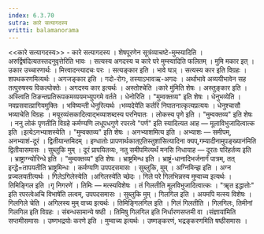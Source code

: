 ```yaml
---
index: 6.3.70
sutra: कारे सत्यागदस्य
vritti: balamanorama
---
```


<<कारे सत्यागदस्य>> - कारे सत्यागदस्य । शेषपूरणेन सूत्रंव्याचष्टे-मुम्स्यादिति ।अरुर्द्विष॑दित्यतस्तदनुवृत्तेरिति भावः । सत्यस्य अगदस्य च कारे परे मुम्स्यादिति फलितम् । मुमि मकार इत् । उकार उच्चारणार्थः । मित्त्वादन्त्यादचः परः । सत्यङ्कार इति । भावे घञ् । सत्यस्य कार इति विग्रहः । शपथकरणमित्यर्थः । अगजङ्कार इति । गदो-रोगः, तस्याऽभावऋ-अगदः । अर्थाभावे अव्ययीभावेन सह तत्पुरुषस्य विकल्पोक्तेः । अगदस्य कार इत्यर्थः । अस्तोश्चेति ।कारे मु॑मिति शेषः । अस्तुङ्कार इति । अस्त्विति तिङन्तप्रतिरूपकमव्ययमभ्युपगमे वर्तते । धेनोरिति । "मुम्वक्तव्य" इति शेषः । धेनुभव्येति । नवप्रसवात्प्रागियमुक्तिः । भविष्यन्ती धेनुरित्यर्थः ।भव्यदेये॑ति कर्तरि निपातनात्कृत्यप्रत्ययः । धेनुश्चासौ भव्याचेति विग्रहः । मयूरव्यंसकादित्वाद्भव्याशब्दस्य परनिपातः । लोकस्य पृणे इति । "मुम्वक्तव्य" इति शेषः । ननु लोकं पृणतीति विग्रहे कर्मण्यणि लधूपधगुणे रपरत्वे "पर्ण" इति स्यादित्यत आह — मूलाविभुजादित्वात्क इति ।इत्येऽनभ्याशस्येति । "मुम्वक्तव्य" इति शेषः । अनभ्याशमित्य इति । अभ्याशः — समीपम्, अनभ्याशं-दूरं । द्वितीयान्तमिदम् । इण्धातोः प्रापणार्थकात्एतिस्तुशा॑सित्यादिना क्यप्,गम्यादीनामुपङ्ख्यान॑मिति द्वितीयासमासः । सुब्लुकि मुम् । दूरं प्रापयितव्यः, नतु समीपमित्यर्थं मनसि निधायाह — दूरतः परिहर्तव्य इति । भ्राष्ट्राग्न्योरिन्धे इति । "मुम्वक्तव्य" इति शेषः । भ्राष्ट्रमिन्ध इति । भ्राष्ट्रं-धानादिभर्जनार्गं पात्रम्, तत् इन्द्धे=तापयतीति भ्राष्ट्रमिन्धः । कर्मण्यणि उपपदसमासः । सुब्लुकि, मुम् । अग्निमिन्झ इति । अग्न प्रज्वलयतीत्यर्थः । गिलेऽगिलेस्येति ।अगिलस्ये॑ति च्छेदः । गिले परे गिलभिन्नस्य मुम्वाच्य इत्यर्थः । तिमिङ्गिल इति ।गृ निगरणे॑ । तिमिः — मत्स्यविशेषः । तं गिलतीति मूलविभुजादित्वात्कः । "ॠत इद्धातोः" इति रपरत्वेअचि विभाषे॑ति लत्वम्, उपपदसमासः । सुब्लुकि मुम् । गिलगिल इति । अयमपि मत्स्य विशेषः । गिलगिले चेति । अगिलस्य मुम् वाच्य इत्यर्थः । तिमिङ्गिलगिल इति । गिलं गिलतीति । गिलगिलः, तिमीनां गिलगिल इति विग्रहः । संबन्धसामान्ये षष्ठी । तिमिषु गिलगिल इति निर्धारणसप्तमी वा ।संज्ञाया॑मिति सप्तमीसमासः । उष्णभद्रयोः करणे इति । मुम्वाच्य इत्यर्थः । उष्णङ्करणं, भद्रङ्करणमिति षष्ठीसमासः । 